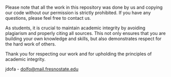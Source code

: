 Please note that all the work in this repository was done by us and copying our code without our permission is strictly prohibited.
If you have any questions, please feel free to contact us.

As students, it is crucial to maintain academic integrity by avoiding plagiarism and properly citing all sources. 
This not only ensures that you are building your own knowledge and skills, but also demonstrates respect for the hard work of others.

Thank you for respecting our work and for upholding the principles of academic integrity.

jdofa - dolfo@mail.fresnostate.edu
